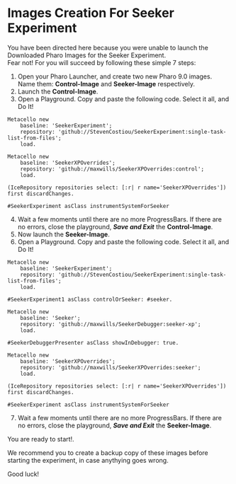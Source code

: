 # Images Creation For Seeker Experiment
You have been directed here because you were unable to launch the Downloaded Pharo Images for the Seeker Experiment.  
Fear not! For you will succeed by following these simple 7 steps:

1. Open your Pharo Launcher, and create two new Pharo 9.0 images. 
   Name them: **Control-Image** and **Seeker-Image** respectively.
2. Launch the **Control-Image**.
3. Open a Playground. Copy and paste the following code. Select it all, and Do It!
```Smalltalk
Metacello new
    baseline: 'SeekerExperiment';
    repository: 'github://StevenCostiou/SeekerExperiment:single-task-list-from-files';
    load.

Metacello new
    baseline: 'SeekerXPOverrides';
    repository: 'github://maxwills/SeekerXPOverrides:control';
    load.

(IceRepository repositories select: [:r| r name='SeekerXPOverrides']) first discardChanges.

#SeekerExperiment asClass instrumentSystemForSeeker
```
4. Wait a few moments until there are no more ProgressBars. If there are no errors, close the playground, ***Save and Exit*** the **Control-Image**.
5. Now launch the **Seeker-Image**.
6. Open a Playground. Copy and paste the following code. Select it all, and Do It!
```Smalltalk
Metacello new
    baseline: 'SeekerExperiment';
    repository: 'github://StevenCostiou/SeekerExperiment:single-task-list-from-files';
    load.

#SeekerExperiment1 asClass controlOrSeeker: #seeker.

Metacello new
    baseline: 'Seeker';
    repository: 'github://maxwills/SeekerDebugger:seeker-xp';
    load.
    
#SeekerDebuggerPresenter asClass showInDebugger: true.

Metacello new
    baseline: 'SeekerXPOverrides';
    repository: 'github://maxwills/SeekerXPOverrides:seeker';
    load.

(IceRepository repositories select: [:r| r name='SeekerXPOverrides']) first discardChanges.

#SeekerExperiment asClass instrumentSystemForSeeker
```
7. Wait a few moments until there are no more ProgressBars. If there are no errors, close the playground, ***Save and Exit*** the **Seeker-Image**.

You are ready to start!. 

We recommend you to create a backup copy of these images before starting the experiment, in case anythying goes wrong.

Good luck!
